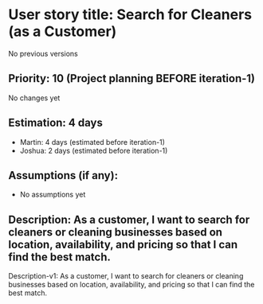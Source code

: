 # User story title: Search for Cleaners (as a Customer)
No previous versions

## Priority: 10 (Project planning BEFORE iteration-1)
No changes yet

## Estimation: 4 days
* Martin: 4 days (estimated before iteration-1)
* Joshua: 2 days (estimated before iteration-1)

## Assumptions (if any):
* No assumptions yet

## Description: As a customer, I want to search for cleaners or cleaning businesses based on location, availability, and pricing so that I can find the best match.
Description-v1: As a customer, I want to search for cleaners or cleaning businesses based on location, availability, and pricing so that I can find the best match.